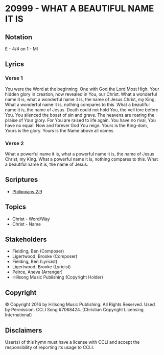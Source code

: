 # 20999 - WHAT A BEAUTIFUL NAME IT IS

## Notation

E - 4/4 on 1 - MI

## Lyrics

### Verse 1

You were the Word at the beginning. One with God the Lord Most High. Your hidden glory in creation, now revealed in You, our Christ. What a wonderful name it is, what a wonderful name it is, the name of Jesus Christ, my King. What a wonderful name it is, nothing compares to this. What a beautiful name it is, the name of Jesus. Death could not hold You, the veil tore before You. You silenced the boast of sin and grave. The heavens are roaring the praise of Your glory. For You are raised to life again. You have no rival, You have no equal. Now and forever God You reign. Yours is the King-dom, Yours is the glory. Yours is the Name above all names.

### Verse 2

What a powerful name it is, what a powerful name it is, the name of Jesus Christ, my King.  What a powerful name it is, nothing compares to this. What a beautiful name it is, the name of Jesus. 


## Scriptures

- [Philippians 2:9](https://www.biblegateway.com/passage/?search=Philippians%202%3A9)

## Topics

- Christ - Word/Way
- Christ - Name

## Stakeholders

- Fielding, Ben (Composer)
- Ligertwood, Brooke (Composer)
- Fielding, Ben (Lyricist)
- Ligertwood, Brooke (Lyricist)
- Peirce, Aneva (Arranger)
- Hillsong Music Publishing (Copyright Holder)

## Copyright

© Copyright 2016 by Hillsong Music Publishing. All Rights Reserved. Used by Permission. CCLI Song #7068424.
(Christian Copyright Licensing International)

## Disclaimers

User(s) of this hymn must have a license with CCLI and accept the responsibility of reporting its usage to CCLI.

